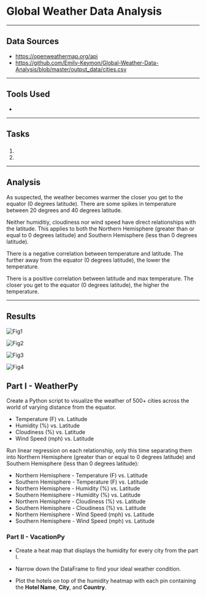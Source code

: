# Global Weather Data Analysis


---
## Data Sources
* https://openweathermap.org/api
* https://github.com/Emily-Keymon/Global-Weather-Data-Analysis/blob/master/output_data/cities.csv

---
## Tools Used
* 


---
## Tasks
###
1.
2.



---
## Analysis
As suspected, the weather becomes warmer the closer you get to the equator (0 degrees latitude). There are some spikes in temperature between 20 degrees and 40 degrees latitude.

Neither humiditiy, cloudiness nor wind speed have direct relationships with the latitude. This applies to both the Northern Hemisphere (greater than or equal to 0 degrees latitude) and Southern Hemisphere (less than 0 degrees latitude).

There is a negative correlation between temperature and latitude. The further away from the equator (0 degrees latitude), the lower the temperature.

There is a positive correlation between latitude and max temperature. The closer you get to the equator (0 degrees latitude), the higher the temperature.

---
## Results

![Fig1](https://user-images.githubusercontent.com/64673015/102723606-ba3a2100-42ce-11eb-8e89-72d0666ed3cc.png)

![Fig2](https://user-images.githubusercontent.com/64673015/102723613-c4f4b600-42ce-11eb-970f-dcba9b182597.png)

![Fig3](https://user-images.githubusercontent.com/64673015/102723619-cde58780-42ce-11eb-8549-316dafe6cd53.png)

![Fig4](https://user-images.githubusercontent.com/64673015/102723624-d5a52c00-42ce-11eb-931c-38d0c0743aff.png)



## Part I - WeatherPy

Create a Python script to visualize the weather of 500+ cities across the world of varying distance from the equator. 

* Temperature (F) vs. Latitude
* Humidity (%) vs. Latitude
* Cloudiness (%) vs. Latitude
* Wind Speed (mph) vs. Latitude

Run linear regression on each relationship, only this time separating them into Northern Hemisphere (greater than or equal to 0 degrees latitude) and Southern Hemisphere (less than 0 degrees latitude):

* Northern Hemisphere - Temperature (F) vs. Latitude
* Southern Hemisphere - Temperature (F) vs. Latitude
* Northern Hemisphere - Humidity (%) vs. Latitude
* Southern Hemisphere - Humidity (%) vs. Latitude
* Northern Hemisphere - Cloudiness (%) vs. Latitude
* Southern Hemisphere - Cloudiness (%) vs. Latitude
* Northern Hemisphere - Wind Speed (mph) vs. Latitude
* Southern Hemisphere - Wind Speed (mph) vs. Latitude

### Part II - VacationPy

* Create a heat map that displays the humidity for every city from the part I.

* Narrow down the DataFrame to find your ideal weather condition. 

* Plot the hotels on top of the humidity heatmap with each pin containing the **Hotel Name**, **City**, and **Country**.

